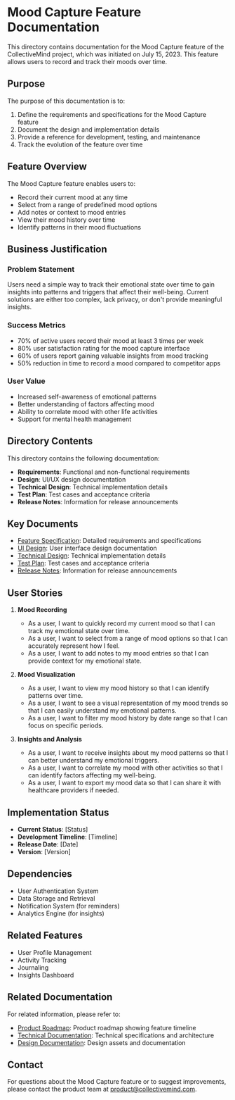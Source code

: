 # Mood Capture Feature Documentation

This directory contains documentation for the Mood Capture feature of the CollectiveMind project, which was initiated on July 15, 2023. This feature allows users to record and track their moods over time.

## Purpose

The purpose of this documentation is to:

1. Define the requirements and specifications for the Mood Capture feature
2. Document the design and implementation details
3. Provide a reference for development, testing, and maintenance
4. Track the evolution of the feature over time

## Feature Overview

The Mood Capture feature enables users to:

- Record their current mood at any time
- Select from a range of predefined mood options
- Add notes or context to mood entries
- View their mood history over time
- Identify patterns in their mood fluctuations

## Business Justification

### Problem Statement

Users need a simple way to track their emotional state over time to gain insights into patterns and triggers that affect their well-being. Current solutions are either too complex, lack privacy, or don't provide meaningful insights.

### Success Metrics

- 70% of active users record their mood at least 3 times per week
- 80% user satisfaction rating for the mood capture interface
- 60% of users report gaining valuable insights from mood tracking
- 50% reduction in time to record a mood compared to competitor apps

### User Value

- Increased self-awareness of emotional patterns
- Better understanding of factors affecting mood
- Ability to correlate mood with other life activities
- Support for mental health management

## Directory Contents

This directory contains the following documentation:

- **Requirements**: Functional and non-functional requirements
- **Design**: UI/UX design documentation
- **Technical Design**: Technical implementation details
- **Test Plan**: Test cases and acceptance criteria
- **Release Notes**: Information for release announcements

## Key Documents

- [Feature Specification](./feature-specification.md): Detailed requirements and specifications
- [UI Design](./design/ui-design.md): User interface design documentation
- [Technical Design](./technical-design/technical-design.md): Technical implementation details
- [Test Plan](./testing/test-plan.md): Test cases and acceptance criteria
- [Release Notes](./release-notes.md): Information for release announcements

## User Stories

1. **Mood Recording**
   - As a user, I want to quickly record my current mood so that I can track my emotional state over time.
   - As a user, I want to select from a range of mood options so that I can accurately represent how I feel.
   - As a user, I want to add notes to my mood entries so that I can provide context for my emotional state.

2. **Mood Visualization**
   - As a user, I want to view my mood history so that I can identify patterns over time.
   - As a user, I want to see a visual representation of my mood trends so that I can easily understand my emotional patterns.
   - As a user, I want to filter my mood history by date range so that I can focus on specific periods.

3. **Insights and Analysis**
   - As a user, I want to receive insights about my mood patterns so that I can better understand my emotional triggers.
   - As a user, I want to correlate my mood with other activities so that I can identify factors affecting my well-being.
   - As a user, I want to export my mood data so that I can share it with healthcare providers if needed.

## Implementation Status

- **Current Status**: [Status]
- **Development Timeline**: [Timeline]
- **Release Date**: [Date]
- **Version**: [Version]

## Dependencies

- User Authentication System
- Data Storage and Retrieval
- Notification System (for reminders)
- Analytics Engine (for insights)

## Related Features

- User Profile Management
- Activity Tracking
- Journaling
- Insights Dashboard

## Related Documentation

For related information, please refer to:

- [Product Roadmap](../../roadmap/): Product roadmap showing feature timeline
- [Technical Documentation](../../../technical/): Technical specifications and architecture
- [Design Documentation](../../../design/): Design assets and documentation

## Contact

For questions about the Mood Capture feature or to suggest improvements, please contact the product team at [product@collectivemind.com](mailto:product@collectivemind.com). 